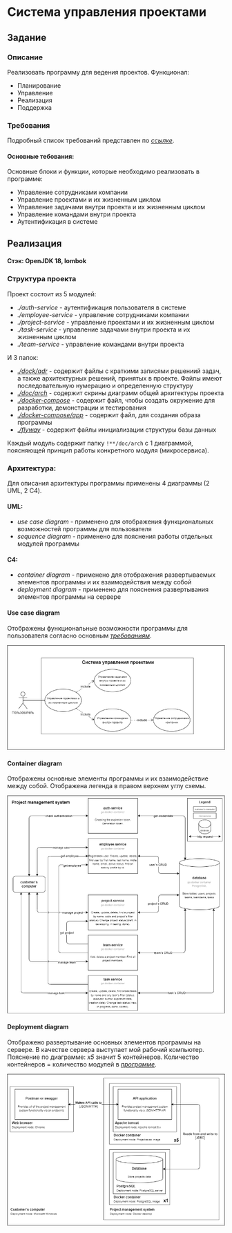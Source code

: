 # Система управления проектами

## Задание

### Описание
Реализовать программу для ведения проектов. Функционал:
* Планирование
* Управление
* Реализация
* Поддержка

### Требования
Подробный список требований представлен по _[ссылке](https://docs.google.com/document/d/1wT8dNAiJR8H30aMUjIr2DR9rXZTVNGMgpoWF-B-KgwE/edit)_.

#### Основные тебования:
Основные блоки и функции, которые необходимо реализовать в программе:
* Управление сотрудниками компании
* Управление проектами и их жизненным циклом
* Управление задачами внутри проекта и их жизненным циклом
* Управление командами внутри проекта
* Аутентификация в системе

## Реализация
#### Стэк: OpenJDK 18, lombok
### Структура проекта
Проект состоит из 5 модулей:
* _./auth-service_ - аутентификация пользователя в системе
* _./employee-service_ - управление сотрудниками компании
* _./project-service_ - управление проектами и их жизненным циклом
* _./task-service_ - управление задачами внутри проекта и их жизненным циклом
* _./team-service_ - управление командами внутри проекта

И 3 папок:
* _[./dock/adr](https://github.com/PavelNaymovets/project_management_system/tree/develop/doc/adr)_ - содержит файлы с краткими записями решениий задач, а также архитектурных решений, принятых в проекте. 
Файлы имеют последовательную нумерацию и определенную структуру
* _[./doc/arch](https://github.com/PavelNaymovets/project_management_system/tree/develop/doc/arch)_ - содержит скрины диаграмм общей архитектуры проекта
* _[./docker-compose](https://github.com/PavelNaymovets/project_management_system/blob/develop/docker-compose/docker-compose.yml)_ - содержит файл, чтобы создать окружение для разработки, демонстрации и тестирования
* _[./docker-compose/app](https://github.com/PavelNaymovets/project_management_system/blob/develop/docker-compose/app/Dockerfile)_ - содержит файл, для создания образа программы
* _[./flyway](https://github.com/PavelNaymovets/project_management_system/blob/develop/flyway/V1__init.sql)_ - содержит файлы инициализации структуры базы данных

Каждый модуль содержит папку `!**/doc/arch` с 1 диаграммой, поясняющей принцип работы конкретного модуля (микросервиса).
### Архитектура:
Для описания архитектуры программы применены 4 диаграммы (2 UML, 2 C4).

#### UML:
* _use case diagram_ - применено для отображения функциональных возможностей программы для пользователя
* _sequence diagram_ - применено для пояснения работы отдельных модулей программы

#### C4:
* _container diagram_ - применено для отображения развертываемых элементов программы и их взаимодействия между собой
* _deployment diagram_ - применено для пояснения развертывания элементов программы на сервере

#### Use case diagram

Отображены функциональные возможности программы для пользователя согласно основным _[требованиям](https://github.com/PavelNaymovets/project_management_system/tree/develop#%D0%BE%D1%81%D0%BD%D0%BE%D0%B2%D0%BD%D1%8B%D0%B5-%D1%82%D0%B5%D0%B1%D0%BE%D0%B2%D0%B0%D0%BD%D0%B8%D1%8F)_.

![Image alt](https://github.com/PavelNaymovets/project_management_system/blob/develop/doc/arch/use-case/use%20case%20diagram.png)

#### Container diagram

Отображены основные элементы программы и их взаимодействие между собой. Отображена легенда в правом верхнем углу схемы.

![Image alt](https://github.com/PavelNaymovets/project_management_system/blob/develop/doc/arch/container/container%20diagram.png)

#### Deployment diagram

Отображено развертывание основных элементов программы на сервере. В качестве сервера выступает мой рабочий компьютер.
Пояснение по диаграмме: _х5_ значит 5 контейнеров. Количество контейнеров = количество модулей в _[программе](https://github.com/PavelNaymovets/project_management_system/tree/develop#%D1%81%D1%82%D1%80%D1%83%D0%BA%D1%82%D1%83%D1%80%D0%B0-%D0%BF%D1%80%D0%BE%D0%B5%D0%BA%D1%82%D0%B0)_.

![Image alt](https://github.com/PavelNaymovets/project_management_system/blob/develop/doc/arch/deployment/deployment%20diagram.png)
